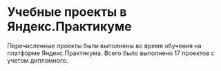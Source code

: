 # Учебные проекты в Яндекс.Практикуме
Перечисленные проекты были выполнены во время обучения на платформе Яндекс.Практикума. Всего было выполнено 17 проектов с учетом дипломного.